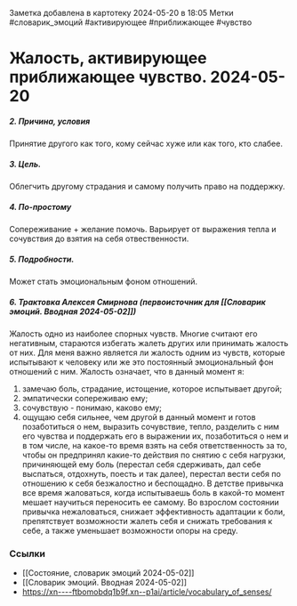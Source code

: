 Заметка добавлена в картотеку 2024-05-20 в 18:05
Метки #словарик_эмоций #активирующее #приближающее #чувство 

#  Жалость, активирующее приближающее чувство. 2024-05-20

##### 2. Причина, условия
Принятие другого как того, кому сейчас хуже или как того, кто слабее.
##### 3. Цель.
Облегчить другому страдания и самому получить право на поддержку.
##### 4. По-простому
Сопереживание + желание помочь. Варьирует от выражения тепла и сочувствия до взятия на себя отвественности.
##### 5. Подробности.
Может стать эмоциональным фоном отношений.
##### 6. Трактовка Алексея Смирнова (первоисточник для [[Словарик эмоций. Вводная 2024-05-02]])
Жалость одно из наиболее спорных чувств. Многие считают его негативным, стараются избегать жалеть других или принимать жалость от них. Для меня важно является ли жалость одним из чувств, которые испытывают к человеку или же это постоянный эмоциональный фон отношений с ним. 
Жалость означает, что в данный момент я: 
1) замечаю боль, страдание, истощение, которое испытывает другой; 
2) эмпатически сопереживаю ему; 
3) сочувствую - понимаю, каково ему; 
4) ощущаю себя сильнее, чем другой в данный момент и готов позаботиться о нем, выразить сочувствие, тепло, разделить с ним его чувства и поддержать его в выражении их, позаботиться о нем и в том числе, на какое-то время взять на себя ответственность за то, чтобы он предпринял какие-то действия по снятию с себя нагрузки, причиняющей ему боль (перестал себя сдерживать, дал себе выспаться, отдохнуть, поесть и так далее), перестал вести себя по отношению к себя безжалостно и беспощадно. 
В детстве привычка все время жаловаться, когда испытываешь боль в какой-то момент мешает научиться переносить ее самому. Во взрослом состоянии привычка нежаловаться, снижает эффективность адаптации к боли, препятствует возможности жалеть себя и снижать требования к себе, а также уменьшает возможности опоры на среду.


### Ссылки
- [[Состояние, словарик эмоций 2024-05-02]]
- [[Словарик эмоций. Вводная 2024-05-02]]
- https://xn----ftbomobdq1b9f.xn--p1ai/article/vocabulary_of_senses/




